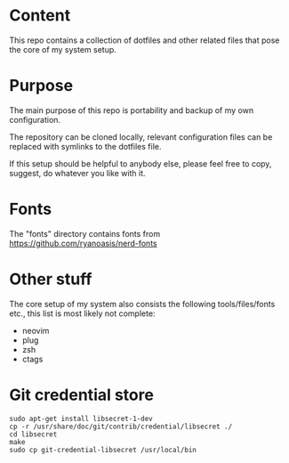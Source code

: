 # Content

This repo contains a collection of dotfiles and other related files that pose
the core of my system setup.

# Purpose

The main purpose of this repo is portability and backup of my own
configuration.

The repository can be cloned locally, relevant configuration files can be replaced with symlinks to the dotfiles file.

If this setup should be helpful to anybody else, please feel
free to copy, suggest, do whatever you like with it.

# Fonts

The "fonts" directory contains fonts from https://github.com/ryanoasis/nerd-fonts

# Other stuff

The core setup of my system also consists the following tools/files/fonts etc., this list is most likely not complete:

* neovim
* plug
* zsh
* ctags

# Git credential store

```
sudo apt-get install libsecret-1-dev
cp -r /usr/share/doc/git/contrib/credential/libsecret ./
cd libsecret
make
sudo cp git-credential-libsecret /usr/local/bin
```
